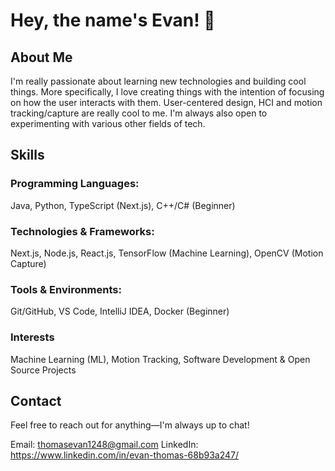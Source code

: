 # Hey, the name's Evan! 👋


## About Me
I'm really passionate about learning new technologies and building cool things. More specifically, I love creating things with the intention of focusing on how the user interacts with them. User-centered design, HCI and motion tracking/capture are really cool to me. I'm always also open to experimenting with various other fields of tech.

## Skills
### Programming Languages:
Java, Python, TypeScript (Next.js), C++/C# (Beginner)


### Technologies & Frameworks:
Next.js, Node.js, React.js, TensorFlow (Machine Learning), OpenCV (Motion Capture)

### Tools & Environments:
Git/GitHub, VS Code, IntelliJ IDEA, Docker (Beginner)

### Interests
Machine Learning (ML), Motion Tracking, Software Development & Open Source Projects




## Contact
Feel free to reach out for anything—I'm always up to chat!

Email: thomasevan1248@gmail.com
LinkedIn: https://www.linkedin.com/in/evan-thomas-68b93a247/

<!--
**PolarTaffy/PolarTaffy** is a ✨ _special_ ✨ repository because its `README.md` (this file) appears on your GitHub profile.

Here are some ideas to get you started:

- 🔭 I’m currently working on ...
- 🌱 I’m currently learning ...
- 👯 I’m looking to collaborate on ...
- 🤔 I’m looking for help with ...
- 💬 Ask me about ...
- 📫 How to reach me: ...
- 😄 Pronouns: ...
- ⚡ Fun fact: ...
-->
